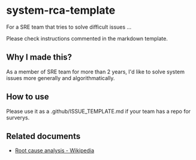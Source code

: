 # system-rca-template

For a SRE team that tries to solve difficult issues ...

Please check instructions commented in the markdown template.

## Why I made this?

As a member of SRE team for more than 2 years, I'd like to solve system issues more generally and algorithmatically.

## How to use

Please use it as a .github/ISSUE_TEMPLATE.md if your team has a repo for surverys.


## Related documents
- [Root cause analysis - Wikipedia](https://en.wikipedia.org/wiki/Root_cause_analysis)
